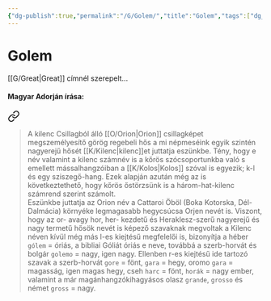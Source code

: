 ```yaml
---
{"dg-publish":true,"permalink":"/G/Golem/","title":"Golem","tags":["dg_uploaded","containstransclusions"],"created":"2023-10-29T11:24","updated":"2023-10-29T11:24"}
---
```



# Golem

[[G/Great\|Great]] címnél szerepelt...

#### Magyar Adorján írása:


<div class="transclusion internal-embed is-loaded"><a class="markdown-embed-link" href="/g/great/#qm5yu7" aria-label="Open link"><svg xmlns="http://www.w3.org/2000/svg" width="24" height="24" viewBox="0 0 24 24" fill="none" stroke="currentColor" stroke-width="2" stroke-linecap="round" stroke-linejoin="round" class="svg-icon lucide-link"><path d="M10 13a5 5 0 0 0 7.54.54l3-3a5 5 0 0 0-7.07-7.07l-1.72 1.71"></path><path d="M14 11a5 5 0 0 0-7.54-.54l-3 3a5 5 0 0 0 7.07 7.07l1.71-1.71"></path></svg></a><div class="markdown-embed">



> A kilenc Csillagból álló [[O/Orion\|Orion]] csillagképet megszemélyesítő görög regebeli hős a mi népmeséink egyik szintén nagyerejű hősét [[K/Kilenc\|kilenc]]et juttatja eszünkbe. Tény, hogy e név valamint a kilenc számnév is a kőrös szócsoportunkba való s emellett mássalhangzóiban a [[K/Kolos\|Kolos]] szóval is egyezik; k-l és egy sziszegő-hang. Ezek alapján azután még az is következtethető, hogy kőrös őstörzsünk is a három-hat-kilenc számrend szerint számolt.  
> Eszünkbe juttatja az Orion név a Cattaroi Öböl (Boka Kotorska, Dél-Dalmácia) környéke legmagasabb hegycsúcsa Orjen nevét is. Viszont, hogy az or- avagy hor, her- kezdetű és Heraklesz-szerű nagyerejű és nagy termetű hősök nevét is képező szavaknak megvoltak a Kilenc néven kívül még más l-es kiejtésű megfelelői is, bizonyítja a héber `gólem` = óriás, a bibliai Góliát óriás e neve, továbbá a szerb-horvát és bolgár `golemo` = nagy, igen nagy. Ellenben r-es kiejtésű ide tartozó szavak a szerb-horvát `gore` = fönt, `gara` = hegy, oromo `gara` = magasság, igen magas hegy, cseh `harc` = fönt, `horák` = nagy ember, valamint a már magánhangzókihagyásos olasz `grande`, `grosso` és német `gross` = nagy.  


</div></div>
  